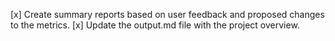 [x] Create summary reports based on user feedback and proposed changes to the metrics.
[x] Update the output.md file with the project overview.